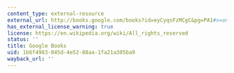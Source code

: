```yaml
---
content_type: external-resource
external_url: http://books.google.com/books?id=eyCyqsFzMCgC&pg=PA1#v=onepage
has_external_license_warning: true
license: https://en.wikipedia.org/wiki/All_rights_reserved
status: ''
title: Google Books
uid: 1b6f4983-045d-4e52-88aa-1fa21a305ba9
wayback_url: ''
---
```

